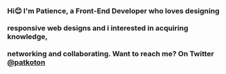 <h3>Hi😊 I'm Patience, a Front-End Developer who loves designing <br /><br />
  responsive web designs and i interested in acquiring knowledge, <br /><br />
  networking and collaborating. Want to reach me? On Twitter <a href="https://twitter.com/Patkoton">@patkoton</a>
</h3>
